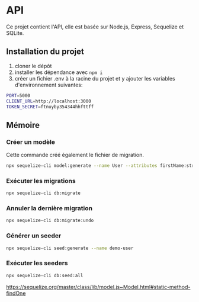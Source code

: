 # API

Ce projet contient l'API, elle est basée sur Node.js, Express, Sequelize et SQLite.

## Installation du projet

1. cloner le dépôt
2. installer les dépendance avec `npm i`
3. créer un fichier .env à la racine du projet et y ajouter les variables d'environnement suivantes:
```sh
PORT=5000
CLIENT_URL=http://localhost:3000
TOKEN_SECRET=ftnuyby354344hhfttff
```

## Mémoire

### Créer un modèle
Cette commande créé également le fichier de migration.

```sh
npx sequelize-cli model:generate --name User --attributes firstName:string,lastName:string,email:string
```

### Exécuter les migrations
```sh
npx sequelize-cli db:migrate
```

### Annuler la dernière migration
```sh
npx sequelize-cli db:migrate:undo
```

### Générer un seeder
```sh
npx sequelize-cli seed:generate --name demo-user
```

### Exécuter les seeders
```sh
npx sequelize-cli db:seed:all
```




https://sequelize.org/master/class/lib/model.js~Model.html#static-method-findOne